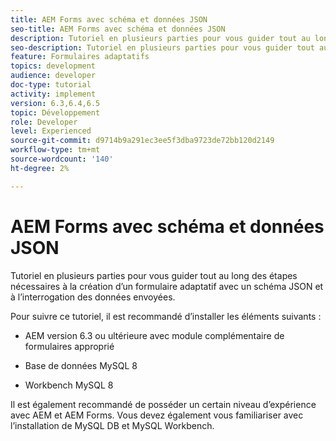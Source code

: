 ```yaml
---
title: AEM Forms avec schéma et données JSON
seo-title: AEM Forms avec schéma et données JSON
description: Tutoriel en plusieurs parties pour vous guider tout au long des étapes nécessaires à la création d’un formulaire adaptatif avec un schéma JSON et à l’interrogation des données envoyées.
seo-description: Tutoriel en plusieurs parties pour vous guider tout au long des étapes nécessaires à la création d’un formulaire adaptatif avec un schéma JSON et à l’interrogation des données envoyées.
feature: Formulaires adaptatifs
topics: development
audience: developer
doc-type: tutorial
activity: implement
version: 6.3,6.4,6.5
topic: Développement
role: Developer
level: Experienced
source-git-commit: d9714b9a291ec3ee5f3dba9723de72bb120d2149
workflow-type: tm+mt
source-wordcount: '140'
ht-degree: 2%

---
```



# AEM Forms avec schéma et données JSON

Tutoriel en plusieurs parties pour vous guider tout au long des étapes nécessaires à la création d’un formulaire adaptatif avec un schéma JSON et à l’interrogation des données envoyées.

Pour suivre ce tutoriel, il est recommandé d’installer les éléments suivants :

* AEM version 6.3 ou ultérieure avec module complémentaire de formulaires approprié

* Base de données MySQL 8

* Workbench MySQL 8

Il est également recommandé de posséder un certain niveau d’expérience avec AEM et AEM Forms. Vous devez également vous familiariser avec l’installation de MySQL DB et MySQL Workbench.


